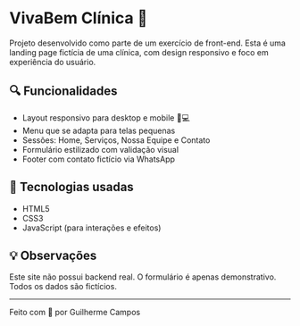 # VivaBem Clínica 🏥

Projeto desenvolvido como parte de um exercício de front-end. Esta é uma landing page fictícia de uma clínica, com design responsivo e foco em experiência do usuário.

## 🔍 Funcionalidades

- Layout responsivo para desktop e mobile 📱💻  
- Menu que se adapta para telas pequenas  
- Sessões: Home, Serviços, Nossa Equipe e Contato  
- Formulário estilizado com validação visual    
- Footer com contato fictício via WhatsApp

## 🧪 Tecnologias usadas

- HTML5  
- CSS3  
- JavaScript (para interações e efeitos)

## 💡 Observações

Este site não possui backend real. O formulário é apenas demonstrativo. Todos os dados são fictícios.

---

Feito com 💙 por Guilherme Campos
